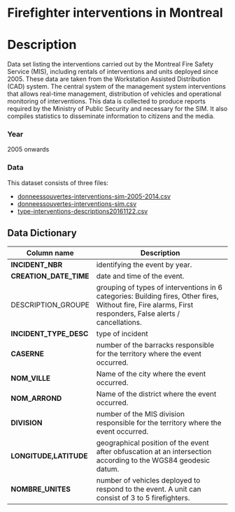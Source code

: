
Firefighter interventions in Montreal
=========================

# Description #  
Data set listing the interventions carried out by the Montreal Fire Safety Service (MIS), including rentals of interventions and units deployed since 2005. These data are taken from the Workstation Assisted Distribution (CAD) system. The central system of the management system interventions that allows real-time management, distribution of vehicles and operational monitoring of interventions. This data is collected to produce reports required by the Ministry of Public Security and necessary for the SIM. It also compiles statistics to disseminate information to citizens and the media.

### Year ###
2005 onwards

### Data ###
This dataset consists of three files:
  * [donneessouvertes-interventions-sim-2005-2014.csv](https://s3.ca-central-1.amazonaws.com/datascapes2017/Firefighters/donneesouvertes-interventions-sim-2005-2014.csv)
  * [donneessouvertes-interventions-sim.csv](https://s3.ca-central-1.amazonaws.com/datascapes2017/Firefighters/donneesouvertes-interventions-sim.csv)
  * [type-interventions-descriptions20161122.csv](https://s3.ca-central-1.amazonaws.com/datascapes2017/Firefighters/donneesouvertes-interventions-sim.csv)

## Data Dictionary ##

| Column name | Description |
|-------------|-------------|
| __INCIDENT_NBR__ | identifying the event by year.|
| __CREATION_DATE_TIME__ | date and time of the event.|
| DESCRIPTION_GROUPE |grouping of types of interventions in 6 categories: Building fires, Other fires, Without fire, Fire alarms, First responders, False alerts / cancellations. |
| __INCIDENT_TYPE_DESC__ |type of incident|
| __CASERNE__ |number of the barracks responsible for the territory where the event occurred.|
| __NOM_VILLE__ | Name of the city where the event occurred.|
| __NOM_ARROND__ | Name of the district where the event occurred.|
| __DIVISION__ | number of the MIS division responsible for the territory where the event occurred.|
| __LONGITUDE,LATITUDE__ | geographical position of the event after obfuscation at an intersection according to the WGS84 geodesic datum. |
| __NOMBRE_UNITES__ |number of vehicles deployed to respond to the event. A unit can consist of 3 to 5 firefighters.|
